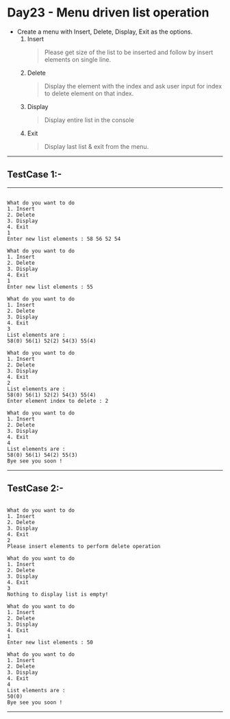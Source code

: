 # Day23 - Menu driven list operation

- Create a menu with Insert, Delete, Display, Exit as the options.  
    1. Insert
        > Please get size of the list to be inserted and follow by insert elements on single line.
    2. Delete
        > Display the element with the index and ask user input for index to delete element on that index.
    3. Display
        > Display entire list in the console
    4. Exit
        > Display last list & exit from the menu.
        
---
## TestCase 1:-
---
```

What do you want to do
1. Insert
2. Delete
3. Display
4. Exit
1
Enter new list elements : 58 56 52 54

What do you want to do
1. Insert
2. Delete
3. Display
4. Exit
1
Enter new list elements : 55

What do you want to do
1. Insert
2. Delete
3. Display
4. Exit
3
List elements are : 
58(0) 56(1) 52(2) 54(3) 55(4)

What do you want to do
1. Insert
2. Delete
3. Display
4. Exit
2
List elements are :
58(0) 56(1) 52(2) 54(3) 55(4)
Enter element index to delete : 2

What do you want to do
1. Insert
2. Delete
3. Display
4. Exit
4
List elements are :
58(0) 56(1) 54(2) 55(3)
Bye see you soon !
```
---
## TestCase 2:-
```

What do you want to do
1. Insert
2. Delete
3. Display
4. Exit
2
Please insert elements to perform delete operation

What do you want to do
1. Insert
2. Delete
3. Display
4. Exit
3
Nothing to display list is empty!

What do you want to do
1. Insert
2. Delete
3. Display
4. Exit
1
Enter new list elements : 50

What do you want to do
1. Insert
2. Delete
3. Display
4. Exit
4
List elements are : 
50(0) 
Bye see you soon !
```
---